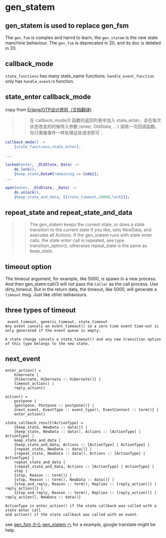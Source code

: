 # gen_statem

## gen_statem is used to replace gen_fsm
The `gen_fsm` is complex and hanrd to learn, the `gen_statem` is the new state manchine behaviour.
The `gen_fsm` is deprecated in 20, and its doc is deteled in 20.

## callback_mode
`state_functions` has many state_name functions.
`handle_event_function` only has `handle_event/4` function.

## state_enter callback_mode
copy from [Erlang/OTP设计原则（文档翻译)](https://www.cnblogs.com/-wyp/p/6892632.html)
>> 在 callback_mode/0 函数的返回列表中加入 state_enter，会在每次状态改变的时候传入参数 (enter, OldState, ...) 调用一次回调函数。你只需像事件一样处理这些请求即可：

``` erlang
callback_mode() ->
    [state_functions,state_enter].

...

locked(enter, _OldState, Data) ->
    do_lock(),
    {keep_state,Data#{remaining => Code}};
...

open(enter, _OldState, _Data) ->
    do_unlock(),
    {keep_state_and_data, [{state_timeout,10000,lock}]};
```

## repeat_state and repeat_state_and_data

>> The gen_statem keeps the current state, or does a state transition to the current state if you like, sets NewData, and executes all Actions. If the gen_statem runs with state enter calls, the state enter call is repeated, see type transition_option(), otherwise repeat_state is the same as keep_state.

## timeout option
The timeout argument, for example, like 5000, is spawn in a new process. And then gen_statm:call/3 will not pass the `Caller` as the call process. Use dirty_timeout.
But in the return data, the timeout, like 5000, will generate a `timeout` msg. Just like other behaviours.

## three types of timeout
```
 event_timeout, generic_timeout, state_timeout
Any event cancels an event_timeout() so a zero time event time-out is only generated if the event queue is empty.

A state change cancels a state_timeout() and any new transition option of this type belongs to the new state.
```


## next_event
```
enter_action() = 
    hibernate |
    {hibernate, Hibernate :: hibernate()} |
    timeout_action() |
    reply_action()

action() = 
    postpone |
    {postpone, Postpone :: postpone()} |
    {next_event, EventType :: event_type(), EventContent :: term()} |
    enter_action()

state_callback_result(ActionType) = 
    {keep_state, NewData :: data()} |
    {keep_state, NewData :: data(), Actions :: [ActionType] | ActionType} |
    keep_state_and_data |
    {keep_state_and_data, Actions :: [ActionType] | ActionType} |
    {repeat_state, NewData :: data()} |
    {repeat_state, NewData :: data(), Actions :: [ActionType] | ActionType} |
    repeat_state_and_data |
    {repeat_state_and_data, Actions :: [ActionType] | ActionType} |
    stop |
    {stop, Reason :: term()} |
    {stop, Reason :: term(), NewData :: data()} |
    {stop_and_reply, Reason :: term(), Replies :: [reply_action()] | reply_action()} |
    {stop_and_reply, Reason :: term(), Replies :: [reply_action()] | reply_action(), NewData :: data()}

ActionType is enter_action() if the state callback was called with a state enter call 
and action() if the state callback was called with an event.
```
see [gen_fsm から gen_statem へ](https://blog.jxck.io/entries/2017-05-18/gen_statem.html) for a example, google translate might be help.
